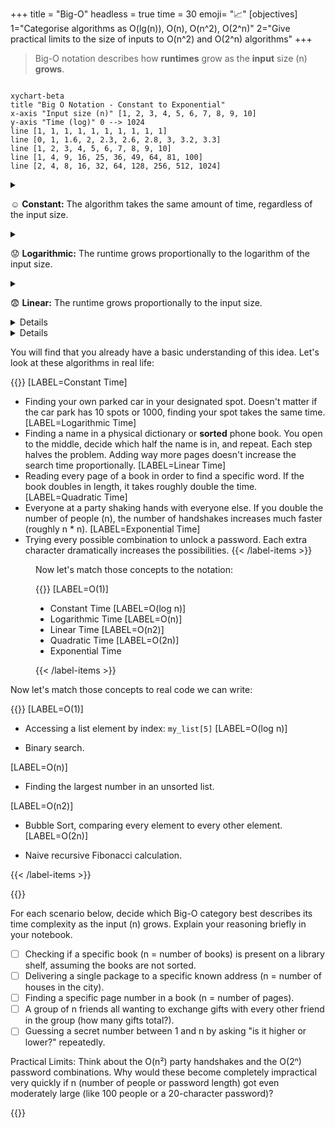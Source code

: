 +++
title = "Big-O"
headless = true
time = 30
emoji= "📈"
[objectives]
    1="Categorise algorithms as O(lg(n)), O(n), O(n^2), O(2^n)"
    2="Give practical limits to the size of inputs to O(n^2) and O(2^n) algorithms"
+++

> Big-O notation describes how **runtimes** grow as the **input** size (n) **grows**.

```mermaid

xychart-beta
title "Big O Notation - Constant to Exponential"
x-axis "Input size (n)" [1, 2, 3, 4, 5, 6, 7, 8, 9, 10]
y-axis "Time (log)" 0 --> 1024
line [1, 1, 1, 1, 1, 1, 1, 1, 1, 1]
line [0, 1, 1.6, 2, 2.3, 2.6, 2.8, 3, 3.2, 3.3]
line [1, 2, 3, 4, 5, 6, 7, 8, 9, 10]
line [1, 4, 9, 16, 25, 36, 49, 64, 81, 100]
line [2, 4, 8, 16, 32, 64, 128, 256, 512, 1024]
```

<details><summary>

☺️ **Constant:** The algorithm takes the same amount of time, regardless of the input size.

</summary>

```mermaid

xychart-beta
title "O(1) Constant Time"
x-axis "Input Size" [10, 20, 30, 40, 50, 60, 70, 80, 90, 100]
y-axis "Computation Time" 0 --> 10
line [1, 1, 1, 1, 1, 1, 1, 1, 1, 1]
```

</details>

<details>

```mermaid
xychart-beta
title "O(log n) Logarithmic Time"
x-axis [10, 20, 30, 40, 50, 60, 70, 80, 90, 100]
y-axis "Computation Time" 0 --> 10
line [2.3, 3.0, 3.4, 3.7, 3.9, 4.1, 4.2, 4.4, 4.5, 4.6]
```

<summary>

😟 **Logarithmic:** The runtime grows proportionally to the logarithm of the input size.</summary>

</details>

<details>

```mermaid
xychart-beta
title "O(n) Linear Time"
x-axis "Input Size" [10, 20, 30, 40, 50, 60, 70, 80, 90, 100]
y-axis "Computation Time" 0 --> 100
line [10, 20, 30, 40, 50, 60, 70, 80, 90, 100]
```

<summary>

😨 **Linear:** The runtime grows proportionally to the input size.</summary>

</details>

<details>
{{<columns>}}
```mermaid
xychart-beta
title "O(n²) Quadratic Time"
x-axis "Input Size" [10, 20, 30, 40, 50, 60, 70, 80, 90, 100]
y-axis "Computation Time" 0 --> 10000
line [100, 400, 900, 1600, 2500, 3600, 4900, 6400, 8100, 10000]
```

<--->

| input | time |
| ----- | ---- |
| 1     | 1    |
| 2     | 4    |
| ...   | ...  |
| 7     | 49   |
| 8     | 64   |
| 9     | 81   |
| 10    | 100  |

{{</columns>}}

What does this mean? It means that the time is the square of the input size: n\*n.

<summary>

😰 **Quadratic:** The runtime grows proportionally to the square of the input size.</summary>

</details>

<details>
{{<columns>}}

```mermaid
xychart-beta
title "O(2ⁿ) Exponential Time"
x-axis [1, 2, 3, 4, 5, 6, 7, 8, 9, 10]
y-axis "Computation Time" 0 --> 1024
line [2, 4, 8, 16, 32, 64, 128, 256, 512, 1024]
```

<--->

| input | time |
| ----- | ---- |
| 1     | 2    |
| 2     | 4    |
| 3     | 8    |
| 4     | 16   |
| ...   | ...  |
| 9     | 512  |
| 10    | 1024 |

{{</columns>}}
Oh where have we seen this sequence of numbers before? ;)

<summary>

😱 **Exponential:** The runtime grows exponentially with the input size.</summary>

</details>

>

You will find that you already have a basic understanding of this idea. Let's look at these algorithms in real life:

{{<label-items heading="Drag the time complexity categories onto the correct examples">}}
[LABEL=Constant Time]

- Finding your own parked car in your designated spot. Doesn't matter if the car park has 10 spots or 1000, finding your spot takes the same time.
  [LABEL=Logarithmic Time]
- Finding a name in a physical dictionary or **sorted** phone book. You open to the middle, decide which half the name is in, and repeat. Each step halves the problem. Adding way more pages doesn't increase the search time proportionally.
  [LABEL=Linear Time]
- Reading every page of a book in order to find a specific word. If the book doubles in length, it takes roughly double the time.
  [LABEL=Quadratic Time]
- Everyone at a party shaking hands with everyone else. If you double the number of people (n), the number of handshakes increases much faster (roughly n \* n).
  [LABEL=Exponential Time]
- Trying every possible combination to unlock a password. Each extra character dramatically increases the possibilities.
  {{< /label-items >}}

<figure>
<figcaption>Now let's match those concepts to the notation:</figcaption>

{{<label-items heading="Drag the time complexity notations onto their descriptions">}}
[LABEL=O(1)]

- Constant Time
  [LABEL=O(log n)]
- Logarithmic Time
  [LABEL=O(n)]
- Linear Time
  [LABEL=O(n2)]
- Quadratic Time
  [LABEL=O(2n)]
- Exponential Time

{{< /label-items >}}

</figure>

Now let's match those concepts to real code we can write:

{{<label-items heading="Drag the time complexity notations onto the correct code examples">}}
[LABEL=O(1)]

- Accessing a list element by index: `my_list[5]`
  [LABEL=O(log n)]

- Binary search.

[LABEL=O(n)]

- Finding the largest number in an unsorted list.

[LABEL=O(n2)]

- Bubble Sort, comparing every element to every other element.  
  [LABEL=O(2n)]

- Naive recursive Fibonacci calculation.

{{< /label-items >}}

{{<note type="activity" title="Activity: Match the Scenario">}}

For each scenario below, decide which Big-O category best describes its time complexity as the input (n) grows. Explain your reasoning briefly in your notebook.

- [ ] Checking if a specific book (n = number of books) is present on a library shelf, assuming the books are not sorted.
- [ ] Delivering a single package to a specific known address (n = number of houses in the city).
- [ ] Finding a specific page number in a book (n = number of pages).
- [ ] A group of n friends all wanting to exchange gifts with every other friend in the group (how many gifts total?).
- [ ] Guessing a secret number between 1 and n by asking "is it higher or lower?" repeatedly.

Practical Limits: Think about the O(n²) party handshakes and the O(2ⁿ) password combinations. Why would these become completely impractical very quickly if n (number of people or password length) got even moderately large (like 100 people or a 20-character password)?

{{</note>}}
